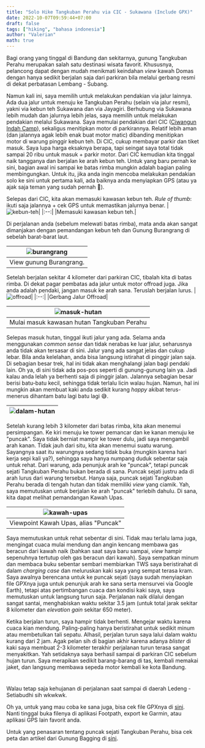 ```yaml
---
title: "Solo Hike Tangkuban Perahu via CIC - Sukawana (Include GPX)"
date: 2022-10-07T09:59:44+07:00
draft: false
tags: ["hiking", "bahasa indonesia"]
author: "Valerian"
math: true
---
```


Bagi orang yang tinggal di Bandung dan sekitarnya, gunung Tangkuban Perahu merupakan salah satu destinasi wisata favorit. Khususnya, pelancong dapat dengan mudah menikmati keindahan *view* kawah Domas dengan hanya sedikit berjalan saja dari parkiran bila melalui gerbang resmi di dekat perbatasan Lembang - Subang. 

<!--more-->

Namun kali ini, saya memilih untuk melakukan pendakian via jalur lainnya. Ada dua jalur untuk menuju ke Tangkuban Perahu (selain via jalur resmi), yakni via kebun teh Sukawana dan via Jayagiri. Berhubung via Sukawana lebih mudah dan jalurnya lebih jelas, saya memilih untuk melakukan pendakian melalui Sukawana. Saya memulai pendakian dari CIC ([Ciwangun Indah Camp](https://goo.gl/maps/9EifJ581KEcb7KwF6)), sekaligus menitipkan motor di parkirannya. Relatif lebih aman (dan jalannya agak lebih enak buat motor matic) dibanding menitipkan motor di warung pinggir kebun teh. Di CIC, cukup membayar parkir dan tiket masuk. Saya lupa harga eksaknya berapa, tapi seingat saya total tidak sampai 20 ribu untuk masuk + parkir motor. Dari CIC kemudian kita tinggal naik tangganya dan berjalan ke arah kebun teh. Untuk yang baru pernah ke sini, bagian awal ini sampai ke batas rimba mungkin adalah bagian paling membingungkan. Untuk itu, jika anda ingin mencoba melakukan pendakian solo ke sini untuk pertama kali, ada baiknya anda menyiapkan GPS (atau ya ajak saja teman yang sudah pernah 😬).

Selepas dari CIC, kita akan memasuki kawasan kebun teh. *Rule of thumb*: ikuti saja jalannya + cek GPS untuk memastikan jalurnya benar.
|![kebun-teh](https://res.cloudinary.com/ddtggb6fb/image/upload/c_scale,w_710/v1665112318/POST_tangkuban_perahu/2260676_eajaaj.jpg)|
|:--:|
|Memasuki kawasan kebun teh.|

Di perjalanan anda (sebelum melewati batas rimba), mata anda akan sangat dimanjakan dengan pemandangan kebun teh dan Gunung Burangrang di sebelah barat-barat laut.

|![burangrang](https://res.cloudinary.com/ddtggb6fb/image/upload/c_scale,w_710/v1665112318/POST_tangkuban_perahu/2260677_p3tv2d.jpg)|
|:--:|
|View gunung Burangrang.|

Setelah berjalan sekitar 4 kilometer dari parkiran CIC, tibalah kita di batas rimba. Di dekat pagar pembatas ada jalur untuk motor offroad juga. Jika anda adalah pendaki, jangan masuk ke arah sana. Teruslah berjalan lurus.
|![offroad](https://res.cloudinary.com/ddtggb6fb/image/upload/c_scale,w_510/v1665115606/POST_tangkuban_perahu/2260740_sg7c1f.jpg)|
|:--:|
|Gerbang Jalur Offroad|

|![masuk-hutan](https://res.cloudinary.com/ddtggb6fb/image/upload/c_scale,w_910/v1665112318/POST_tangkuban_perahu/2260679_bivqhl.jpg)|
|:--:|
|Mulai masuk kawasan hutan Tangkuban Perahu|

Selepas masuk hutan, tinggal ikuti jalur yang ada. Selama anda menggunakan *common sense* dan tidak nerabas ke luar jalur, seharusnya anda tidak akan tersasar di sini. Jalur yang ada sangat jelas dan cukup lebar. Bila anda kelelahan, anda bisa langsung istirahat di pinggir jalan saja. Di sebagian besar trek, hal ini tidak akan menghalangi jalan bagi pendaki lain. Oh ya, di sini tidak ada pos-pos seperti di gunung-gunung lain ya. Jadi kalau anda lelah ya berhenti saja di pinggir jalan. Jalannya sebagian besar berisi batu-batu kecil, sehingga tidak terlalu licin walau hujan. Namun, hal ini mungkin akan membuat kaki anda sedikit kurang *happy* akibat terus-menerus dihantam batu lagi batu lagi 😅.

|![dalam-hutan](https://res.cloudinary.com/ddtggb6fb/image/upload/c_scale,w_572/v1665112318/POST_tangkuban_perahu/2260680_izopbo.jpg)|
|:--:|
 
Setelah kurang lebih 3 kilometer dari batas rimba, kita akan menemui persimpangan. Ke kiri menuju ke tower pemancar dan ke kanan menuju ke "puncak". Saya tidak berniat mampir ke tower dulu, jadi saya mengambil arah kanan. Tidak jauh dari situ, kita akan menemui suatu warung. Sayangnya saat itu warungnya sedang tidak buka (mungkin karena hari kerja sepi kali ya?), sehingga saya hanya numpang duduk sebentar saja untuk rehat. Dari warung, ada penunjuk arah ke "puncak", tetapi puncak sejati Tangkuban Perahu bukan berada di sana. Puncak sejati justru ada di arah lurus dari warung tersebut. Hanya saja, puncak sejati Tangkuban Perahu berada di tengah hutan dan tidak memiliki *view* yang ciamik. Yah, saya memutuskan untuk berjalan ke arah "puncak" terlebih dahulu. Di sana, kita dapat melihat pemandangan Kawah Upas.

|![kawah-upas](https://res.cloudinary.com/ddtggb6fb/image/upload/c_scale,w_888/v1665112318/POST_tangkuban_perahu/2260682_cc3c8v.jpg)|
|:--:|
|Viewpoint Kawah Upas, alias "Puncak"|

Saya memutuskan untuk rehat sebentar di sini. Tidak mau terlalu lama juga, mengingat cuaca mulai mendung dan angin kencang membawa gas beracun dari kawah naik (bahkan saat saya baru sampai, *view* hampir sepenuhnya tertutup oleh gas beracun dari kawah). Saya sempatkan minum dan membaca buku sebentar sembari membiarkan TWS saya beristirahat di dalam *charging case* dan meluruskan kaki saya yang sempat terasa kram. Saya awalnya berencana untuk ke puncak sejati (saya sudah menyiapkan file GPXnya juga untuk penunjuk arah ke sana serta mensurvei via Google Earth), tetapi atas pertimbangan cuaca dan kondisi kaki saya, saya memutuskan untuk langsung turun saja. Perjalanan naik dilalui dengan sangat santai, menghabiskan waktu sekitar 3.5 jam (untuk total jarak sekitar 8 kilometer dan *elevation gain* sekitar 650 meter). 

Ketika berjalan turun, saya hampir tidak berhenti. Mengejar waktu karena cuaca kian mendung. Paling-paling hanya beristirahat untuk sedikit minum atau membetulkan tali sepatu. Alhasil, perjalan turun saya lalui dalam waktu kurang dari 2 jam. Agak pelan sih di bagian akhir karena adanya *blister* di kaki saya membuat 2-3 kilometer terakhir perjalanan turun terasa sangat menyakitkan. Yah setidaknya saya berhasil sampai di parkiran CIC sebelum hujan turun. Saya merapikan sedikit barang-barang di tas, kembali memakai jaket, dan langsung membawa sepeda motor kembali ke kota Bandung.
$$~$$

Walau tetap saja kehujanan di perjalanan saat sampai di daerah Ledeng - Setiabudhi sih wkwkwk.

Oh ya, untuk yang mau coba ke sana juga, bisa cek file GPXnya di [sini](https://drive.google.com/file/d/1uQHKQ7yQXP-balSdWjDlI4BKnRKuPqMm/view?usp=sharing). Nanti tinggal buka filenya di aplikasi Footpath, export ke Garmin, atau aplikasi GPS lain favorit anda.

Untuk yang penasaran tentang puncak sejati Tangkuban Perahu, bisa cek peta dan artikel dari Gunung Bagging di [sini](https://www.gunungbagging.com/tangkuban-parahu/).